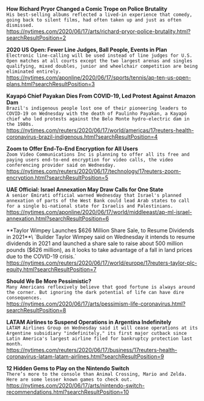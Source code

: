 **How Richard Pryor Changed a Comic Trope on Police Brutality**\
`His best-selling albums reflected a lived-in experience that comedy, going back to silent films, had often taken up and just as often dismissed.`\
https://nytimes.com/2020/06/17/arts/richard-pryor-police-brutality.html?searchResultPosition=2

**2020 US Open: Fewer Line Judges, Ball People, Events in Plan**\
`Electronic line-calling will be used instead of line judges for U.S. Open matches at all courts except the two largest arenas and singles qualifying, mixed doubles, junior and wheelchair competition are being eliminated entirely.`\
https://nytimes.com/aponline/2020/06/17/sports/tennis/ap-ten-us-open-plans.html?searchResultPosition=3

**Kayapó Chief Payakan Dies From COVID-19, Led Protest Against Amazon Dam**\
`Brazil's indigenous people lost one of their pioneering leaders to COVID-19 on Wednesday with the death of Paulinho Payakan, a Kayapó chief who led protests against the Belo Monte hydro-electric dam in the 1980s.`\
https://nytimes.com/reuters/2020/06/17/world/americas/17reuters-health-coronavirus-brazil-indigenous.html?searchResultPosition=4

**Zoom to Offer End-To-End Encryption for All Users**\
`Zoom Video Communications Inc is planning to offer all its free and paying users end-to-end encryption for video calls, the video conferencing provider said on Wednesday.`\
https://nytimes.com/reuters/2020/06/17/technology/17reuters-zoom-encryption.html?searchResultPosition=5

**UAE Official: Israel Annexation May Draw Calls for One State**\
`A senior Emirati official warned Wednesday that Israel's planned annexation of parts of the West Bank could lead Arab states to call for a single bi-national state for Israelis and Palestinians.`\
https://nytimes.com/aponline/2020/06/17/world/middleeast/ap-ml-israel-annexation.html?searchResultPosition=6

**Taylor Wimpey Launches $626 Million Share Sale, to Resume Dividends in 2021**\
`Builder Taylor Wimpey said on Wednesday it intends to resume dividends in 2021 and launched a share sale to raise about 500 million pounds ($626 million), as it looks to take advantage of a fall in land prices due to the COVID-19 crisis.`\
https://nytimes.com/reuters/2020/06/17/world/europe/17reuters-taylor-plc-equity.html?searchResultPosition=7

**Should We Be More Pessimistic?**\
`Many Americans reflexively believe that good fortune is always around the corner. But ignoring the dark potential of life can have dire consequences.`\
https://nytimes.com/2020/06/17/arts/pessimism-life-coronavirus.html?searchResultPosition=8

**LATAM Airlines to Suspend Operations in Argentina Indefinitely**\
`LATAM Airlines Group on Wednesday said it will cease operations at its Argentine subsidiary "indefinitely," its first major cutback since Latin America's largest airline filed for bankruptcy protection last month.`\
https://nytimes.com/reuters/2020/06/17/business/17reuters-health-coronavirus-latam-latam-airlines.html?searchResultPosition=9

**12 Hidden Gems to Play on the Nintendo Switch**\
`There’s more to the console than Animal Crossing, Mario and Zelda. Here are some lesser known games to check out.`\
https://nytimes.com/2020/06/17/arts/nintendo-switch-recommendations.html?searchResultPosition=10

